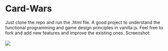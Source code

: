 # Card-Wars
Just clone the repo and run the .html file.
A good project to understand the functional programming and game design principles in vanilla js.
Feel free to fork and add new features and improve the existing ones.
Screenshot:<br><br>
<img src="https://image.ibb.co/gaAykR/war.png">
